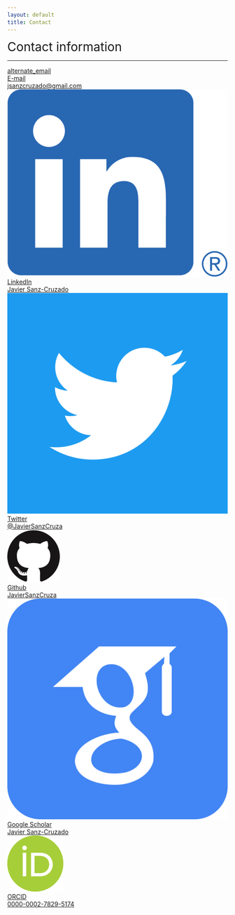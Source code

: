 ```yaml
---
layout: default
title: Contact
---
```


<div class="publications-div">
<div style="align: left; font-size:28px">Contact information</div>
<hr class="solid">

<div class="contact-info">
<p>
</p>
<a href="mailto:javier.sanz-cruzado@uam.es">
	<div class="mdc-card my-card">
		<div class="contact-card-left">
	 		<div class="material-icons">alternate_email</div>
		</div>
		<div class="contact-card-right">
			<div class="card__title">E-mail</div>
			<div class="card__subhead">jsanzcruzado@gmail.com</div>
		</div>
	</div>
</a>

<a href="https://www.linkedin.com/in/javier-sanz-cruzado-puig-607344172/">
	<div class="mdc-card my-card">	
		<div class="contact-card-left">
	 		<img src="/assets/img/linkedin.png" />
		</div>
		<div class="contact-card-right">
			<div class="card__title">LinkedIn</div>
			<div class="card__subhead">Javier Sanz-Cruzado</div>
		</div>
	</div>
</a>

<a href="https://twitter.com/JavierSanzCruza">
	<div class="mdc-card my-card">
		<div class="contact-card-left">
	 		<img src="/assets/img/twitter.png" />
		</div>
		<div class="contact-card-right">
			<div class="card__title">Twitter</div>
			<div class="card__subhead">@JavierSanzCruza</div>
		</div>
	</div>
</a>

<a href="https://github.com/JavierSanzCruza">
	<div class="mdc-card my-card">
		<div class="contact-card-left">
	 		<img src="/assets/img/github.png" />
		</div>
		<div class="contact-card-right">
			<div class="card__title">Github</div>
			<div class="card__subhead">JavierSanzCruza</div>
		</div>
	</div>
</a>

<a href="https://scholar.google.com/citations?user=w_kgThgAAAAJ&hl=es">
	<div class="mdc-card my-card">
		<div class="contact-card-left">
	 		<img src="/assets/img/scholar.png" />
		</div>
		<div class="contact-card-right">
			<div class="card__title">Google Scholar</div>
			<div class="card__subhead">Javier Sanz-Cruzado</div>
		</div>
	</div>
</a>

<a href="https://orcid.org/0000-0002-7829-5174">
	<div class="mdc-card my-card">
		<div class="contact-card-left">
	 		<img src="/assets/img/orcid.png" />
		</div>
		<div class="contact-card-right">
			<div class="card__title">ORCID</div>
			<div class="card__subhead">0000-0002-7829-5174</div>
		</div>
	</div>
</a>

</div>